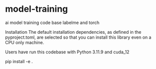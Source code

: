 # model-training
ai model training code base labelme and torch

Installation
The default installation dependencies, as defined in the pyproject.toml, are selected so that you can install this library even on a CPU only machine.

Users have run this codebase with Python  3.11.9 and cuda_12

 pip install -e .
 